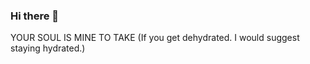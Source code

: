### Hi there 👋

YOUR SOUL IS MINE TO TAKE
(If you get dehydrated. I would suggest staying hydrated.)
